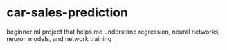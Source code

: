 # car-sales-prediction
beginner ml project that helps me understand regression, neural networks, neuron models, and network training
